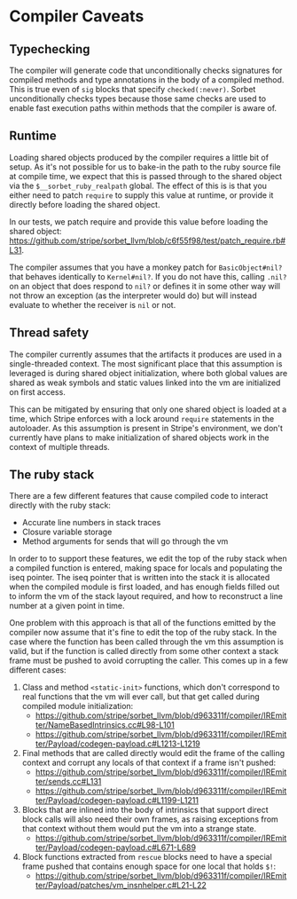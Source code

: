 # Compiler Caveats

## Typechecking

The compiler will generate code that unconditionally checks signatures for
compiled methods and type annotations in the body of a compiled method. This is
true even of `sig` blocks that specify `checked(:never)`. Sorbet
unconditionally checks types because those same checks are used to enable fast
execution paths within methods that the compiler is aware of.


## Runtime

Loading shared objects produced by the compiler requires a little bit of setup.
As it's not possible for us to bake-in the path to the ruby source file at
compile time, we expect that this is passed through to the shared object via the
`$__sorbet_ruby_realpath` global. The effect of this is is that you either need
to patch `require` to supply this value at runtime, or provide it directly
before loading the shared object.

In our tests, we patch require and provide this value before loading the shared
object: https://github.com/stripe/sorbet_llvm/blob/c6f55f98/test/patch_require.rb#L31.

The compiler assumes that you have a monkey patch for `BasicObject#nil?` that
behaves identically to `Kernel#nil?`. If you do not have this, calling `.nil?`
on an object that does respond to `nil?` or defines it in some other way will
not throw an exception (as the interpreter would do) but will instead evaluate
to whether the receiver is `nil` or not.

## Thread safety

The compiler currently assumes that the artifacts it produces are used in a single-threaded context.
The most significant place that this assumption is leveraged is during shared object
initialization, where both global values are shared as weak symbols and static
values linked into the vm are initialized on first access.

This can be mitigated by ensuring that only one shared object is loaded at a time,
which Stripe enforces with a lock around `require` statements in the autoloader. As
this assumption is present in Stripe's environment, we don't currently have plans to
make initialization of shared objects work in the context of multiple threads.

## The ruby stack

There are a few different features that cause compiled code to interact directly
with the ruby stack:

* Accurate line numbers in stack traces
* Closure variable storage
* Method arguments for sends that will go through the vm

In order to to support these features, we edit the top of the ruby stack when a
compiled function is entered, making space for locals and populating the iseq
pointer. The iseq pointer that is written into the stack it is allocated when
the compiled module is first loaded, and has enough fields filled out to inform
the vm of the stack layout required, and how to reconstruct a line number at a
given point in time.

One problem with this approach is that all of the functions emitted by the
compiler now assume that it's fine to edit the top of the ruby stack. In the
case where the function has been called through the vm this assumption is valid,
but if the function is called directly from some other context a stack frame
must be pushed to avoid corrupting the caller. This comes up in a few different
cases:

1. Class and method `<static-init>` functions, which don't correspond to real
   functions that the vm will ever call, but that get called during compiled
   module initialization:
   * https://github.com/stripe/sorbet_llvm/blob/d963311f/compiler/IREmitter/NameBasedIntrinsics.cc#L98-L101
   * https://github.com/stripe/sorbet_llvm/blob/d963311f/compiler/IREmitter/Payload/codegen-payload.c#L1213-L1219
2. Final methods that are called directly would edit the frame of the calling
   context and corrupt any locals of that context if a frame isn't pushed:
   * https://github.com/stripe/sorbet_llvm/blob/d963311f/compiler/IREmitter/sends.cc#L131
   * https://github.com/stripe/sorbet_llvm/blob/d963311f/compiler/IREmitter/Payload/codegen-payload.c#L1199-L1211
3. Blocks that are inlined into the body of intrinsics that support direct block
   calls will also need their own frames, as raising exceptions from that
   context without them would put the vm into a strange state.
   * https://github.com/stripe/sorbet_llvm/blob/d963311f/compiler/IREmitter/Payload/codegen-payload.c#L671-L689
4. Block functions extracted from `rescue` blocks need to have a special frame
   pushed that contains enough space for one local that holds `$!`:
   * https://github.com/stripe/sorbet_llvm/blob/d963311f/compiler/IREmitter/Payload/patches/vm_insnhelper.c#L21-L22
